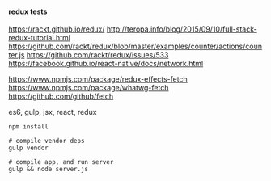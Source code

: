 #### redux tests

https://rackt.github.io/redux/
http://teropa.info/blog/2015/09/10/full-stack-redux-tutorial.html
https://github.com/rackt/redux/blob/master/examples/counter/actions/counter.js
https://github.com/rackt/redux/issues/533
https://facebook.github.io/react-native/docs/network.html

https://www.npmjs.com/package/redux-effects-fetch
https://www.npmjs.com/package/whatwg-fetch
https://github.com/github/fetch

es6, gulp, jsx, react, redux 

```
npm install

# compile vendor deps
gulp vendor

# compile app, and run server
gulp && node server.js 


```

